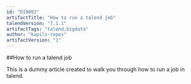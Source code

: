 ```yaml
---
id: "DI0002"
artifactTitle: "How to run a talend job"
talendVersion: "7.1.1"
artifactTags: "talend,bigdata"
author: "kapils-repos"
artifactVersion: "1"
---
```


##How to run a talend job

This is a dummy article created to walk you through how to run a job in talend.

